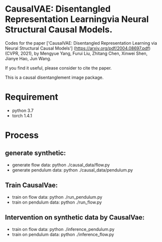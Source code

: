 # CausalVAE: Disentangled Representation Learningvia Neural Structural Causal Models.

Codes for the paper ['CausalVAE: Disentangled Representation Learning via Neural Structural Causal Models'] (https://arxiv.org/pdf/2004.08697.pdf) (CVPR, 2021), by Mengyue Yang, Furui Liu, Zhitang Chen, Xinwei Shen, Jianye Hao, Jun Wang.

If you find it useful, please consider to cite the paper.

This is a causal disentanglement image package. 

# Requirement
- python 3.7
- torch 1.4.1

# Process
## generate synthetic: 
- generate flow data: python ./causal_data/flow.py
- generate pendulum data: python ./causal_data/pendulum.py

## Train CausalVae:
- train on flow data: python ./run_pendulum.py
- train on pendulum data: python ./run_flow.py

## Intervention on synthetic data by CausalVae:
- train on flow data: python ./inference_pendulum.py
- train on pendulum data: python ./inference_flow.py
